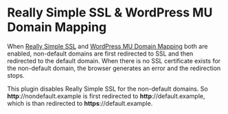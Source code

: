 # Really Simple SSL &amp; WordPress MU Domain Mapping

When [Really Simple SSL](https://wordpress.org/plugins/really-simple-ssl/) and [WordPress MU Domain Mapping](https://wordpress.org/plugins/wordpress-mu-domain-mapping/) both are enabled, non-default domains are first redirected to SSL and then redirected to the default domain. When there is no SSL certificate exists for the non-default domain, the browser generates an error and the redirection stops.

This plugin disables Really Simple SSL for the non-default domains. So **http**://nondefault.example is first redirected to **http**://default.example, which is than redirected to **https**://default.example.
